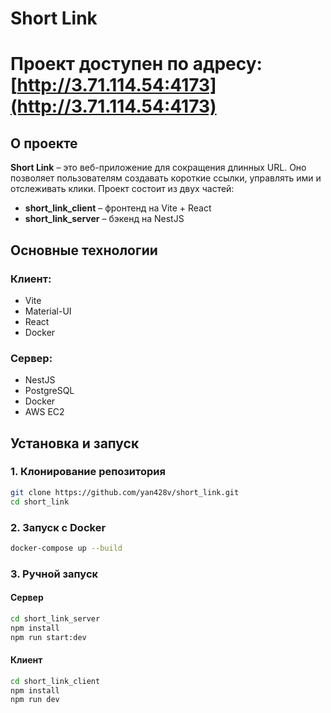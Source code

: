 # Short Link
# Проект доступен по адресу: [http://3.71.114.54:4173](http://3.71.114.54:4173)

## О проекте
**Short Link** – это веб-приложение для сокращения длинных URL. Оно позволяет пользователям создавать короткие ссылки, управлять ими и отслеживать клики. Проект состоит из двух частей:

- **short_link_client** – фронтенд на Vite + React
- **short_link_server** – бэкенд на NestJS

## Основные технологии

### Клиент:
- Vite
- Material-UI
- React
- Docker

### Сервер:
- NestJS
- PostgreSQL
- Docker
- AWS EC2

## Установка и запуск
### 1. Клонирование репозитория
```sh
git clone https://github.com/yan428v/short_link.git
cd short_link
```

### 2. Запуск с Docker
```sh
docker-compose up --build
```

### 3. Ручной запуск
#### Сервер
```sh
cd short_link_server
npm install
npm run start:dev
```

#### Клиент
```sh
cd short_link_client
npm install
npm run dev
```

